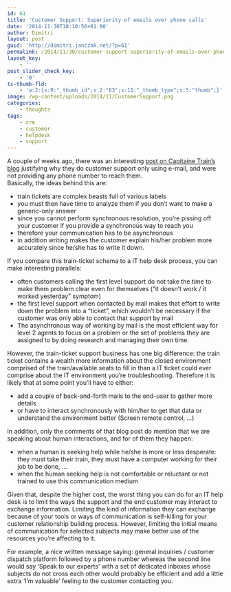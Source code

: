 ```yaml
---
id: 61
title: 'Customer Support: Superiority of emails over phone calls'
date: '2014-11-30T18:10:56+01:00'
author: Dimitri
layout: post
guid: 'http://dimitri.janczak.net/?p=61'
permalink: /2014/11/30/customer-support-superiority-of-emails-over-phone-calls/
layout_key:
    - ''
post_slider_check_key:
    - '0'
tc-thumb-fld:
    - 'a:2:{s:9:"_thumb_id";s:2:"63";s:11:"_thumb_type";s:5:"thumb";}'
image: /wp-content/uploads/2014/11/CustomerSupport.png
categories:
    - thoughts
tags:
    - crm
    - customer
    - helpdesk
    - support
---
```


A couple of weeks ago, there was an interesting [post on Capitaine Train’s blog](https://blog.capitainetrain.com/7773-bienfaits-du-service-client-par-email) justifying why they do customer support only using e-mail, and were not providing any phone number to reach them.  
Basically, the ideas behind this are:

- train tickets are complex beasts full of various labels
- you must then have time to analyze them if you don’t want to make a generic-only answer
- since you cannot perform synchronous resolution, you’re pissing off your customer if you provide a synchronous way to reach you
- therefore your communication has to be asynchronous
- in addition writing makes the customer explain his/her problem more accurately since he/she has to write it down.

If you compare this train-ticket schema to a IT help desk process, you can make interesting parallels:

- often customers calling the first level support do not take the time to make them problem clear even for themselves (“it doesn’t work / it worked yesterday” symptom)
- the first level support when contacted by mail makes that effort to write down the problem into a “ticket”, which wouldn’t be necessary if the customer was only able to contact that support by mail
- The asynchronous way of working by mail is the most efficient way for level 2 agents to focus on a problem or the set of problems they are assigned to by doing research and managing their own time.

However, the train-ticket support business has one big difference: the train ticket contains a wealth more information about the closed environment comprised of the train/available seats to fill in than a IT ticket could ever comprise about the IT environment you’re troubleshooting. Therefore it is likely that at some point you’ll have to either:

- add a couple of back-and-forth mails to the end-user to gather more details
- or have to interact synchronously with him/her to get that data or understand the environment better (Screen remote control, …)

In addition, only the comments of that blog post do mention that we are speaking about human interactions, and for of them they happen:

- when a human is seeking help while he/she is more or less desperate: they must take their train, they must have a computer working for their job to be done, …
- when the human seeking help is not comfortable or reluctant or not trained to use this communication medium

Given that, despite the higher cost, the worst thing you can do for an IT help desk is to limit the ways the support and the end customer may interact to exchange information. Limiting the kind of information they can exchange because of your tools or ways of communication is self-killing for your customer relationship building process. However, limiting the initial means of communication for selected subjects may make better use of the resources you’re affecting to it.

For example, a nice written message saying: general inquiries / customer dispatch platform followed by a phone number whereas the second line would say ‘Speak to our experts’ with a set of dedicated inboxes whose subjects do not cross each other would probably be efficient and add a little extra ‘I’m valuable’ feeling to the customer contacting you.
